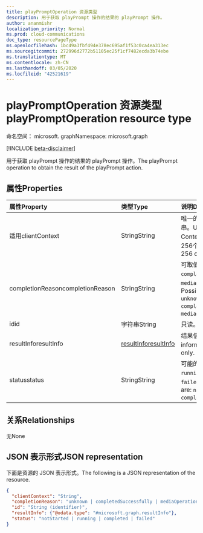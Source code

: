 ```yaml
---
title: playPromptOperation 资源类型
description: 用于获取 playPrompt 操作的结果的 playPrompt 操作。
author: ananmishr
localization_priority: Normal
ms.prod: cloud-communications
doc_type: resourcePageType
ms.openlocfilehash: 1bc49a3fbf494e378ec695af1f53c0ca4ea313ec
ms.sourcegitcommit: 272996d2772b51105ec25f1cf7482ecda3b74ebe
ms.translationtype: MT
ms.contentlocale: zh-CN
ms.lasthandoff: 03/05/2020
ms.locfileid: "42521619"
---
```

# <a name="playpromptoperation-resource-type"></a><span data-ttu-id="47a84-103">playPromptOperation 资源类型</span><span class="sxs-lookup"><span data-stu-id="47a84-103">playPromptOperation resource type</span></span>

<span data-ttu-id="47a84-104">命名空间： microsoft. graph</span><span class="sxs-lookup"><span data-stu-id="47a84-104">Namespace: microsoft.graph</span></span>

[!INCLUDE [beta-disclaimer](../../includes/beta-disclaimer.md)]

<span data-ttu-id="47a84-105">用于获取 playPrompt 操作的结果的 playPrompt 操作。</span><span class="sxs-lookup"><span data-stu-id="47a84-105">The playPrompt operation to obtain the result of the playPrompt action.</span></span>

## <a name="properties"></a><span data-ttu-id="47a84-106">属性</span><span class="sxs-lookup"><span data-stu-id="47a84-106">Properties</span></span>

| <span data-ttu-id="47a84-107">属性</span><span class="sxs-lookup"><span data-stu-id="47a84-107">Property</span></span>            | <span data-ttu-id="47a84-108">类型</span><span class="sxs-lookup"><span data-stu-id="47a84-108">Type</span></span>                        | <span data-ttu-id="47a84-109">说明</span><span class="sxs-lookup"><span data-stu-id="47a84-109">Description</span></span>|
|:--------------------|:----------------------------|:-----------------------------------------------------------------------------------|
| <span data-ttu-id="47a84-110">适用</span><span class="sxs-lookup"><span data-stu-id="47a84-110">clientContext</span></span>       | <span data-ttu-id="47a84-111">String</span><span class="sxs-lookup"><span data-stu-id="47a84-111">String</span></span>                      | <span data-ttu-id="47a84-112">唯一的客户端上下文字符串。</span><span class="sxs-lookup"><span data-stu-id="47a84-112">Unique Client Context string.</span></span> <span data-ttu-id="47a84-113">最大限制为256个字符。</span><span class="sxs-lookup"><span data-stu-id="47a84-113">Max limit is 256 chars.</span></span>                              |
| <span data-ttu-id="47a84-114">completionReason</span><span class="sxs-lookup"><span data-stu-id="47a84-114">completionReason</span></span>    | <span data-ttu-id="47a84-115">String</span><span class="sxs-lookup"><span data-stu-id="47a84-115">String</span></span>                      | <span data-ttu-id="47a84-116">可取值为：`unknown`、`completedSuccessfully`、`mediaOperationCanceled`。</span><span class="sxs-lookup"><span data-stu-id="47a84-116">Possible values are: `unknown`, `completedSuccessfully`, `mediaOperationCanceled`.</span></span> |
| <span data-ttu-id="47a84-117">id</span><span class="sxs-lookup"><span data-stu-id="47a84-117">id</span></span>                  | <span data-ttu-id="47a84-118">字符串</span><span class="sxs-lookup"><span data-stu-id="47a84-118">String</span></span>                      | <span data-ttu-id="47a84-119">只读。</span><span class="sxs-lookup"><span data-stu-id="47a84-119">Read-only.</span></span>                                                                         |
| <span data-ttu-id="47a84-120">resultInfo</span><span class="sxs-lookup"><span data-stu-id="47a84-120">resultInfo</span></span>          | [<span data-ttu-id="47a84-121">resultInfo</span><span class="sxs-lookup"><span data-stu-id="47a84-121">resultInfo</span></span>](resultinfo.md) | <span data-ttu-id="47a84-122">结果信息。</span><span class="sxs-lookup"><span data-stu-id="47a84-122">The result information.</span></span> <span data-ttu-id="47a84-123">只读。</span><span class="sxs-lookup"><span data-stu-id="47a84-123">Read-only.</span></span>                                |
| <span data-ttu-id="47a84-124">status</span><span class="sxs-lookup"><span data-stu-id="47a84-124">status</span></span>              | <span data-ttu-id="47a84-125">String</span><span class="sxs-lookup"><span data-stu-id="47a84-125">String</span></span>                      | <span data-ttu-id="47a84-126">可能的值是：`notStarted`、`running`、`completed`、`failed`。</span><span class="sxs-lookup"><span data-stu-id="47a84-126">Possible values are: `notStarted`, `running`, `completed`, `failed`.</span></span>               |

## <a name="relationships"></a><span data-ttu-id="47a84-127">关系</span><span class="sxs-lookup"><span data-stu-id="47a84-127">Relationships</span></span>
<span data-ttu-id="47a84-128">无</span><span class="sxs-lookup"><span data-stu-id="47a84-128">None</span></span>

## <a name="json-representation"></a><span data-ttu-id="47a84-129">JSON 表示形式</span><span class="sxs-lookup"><span data-stu-id="47a84-129">JSON representation</span></span>

<span data-ttu-id="47a84-130">下面是资源的 JSON 表示形式。</span><span class="sxs-lookup"><span data-stu-id="47a84-130">The following is a JSON representation of the resource.</span></span>

<!-- {
  "blockType": "resource",
  "optionalProperties": [

  ],
  "@odata.type": "microsoft.graph.playPromptOperation"
}-->
```json
{
  "clientContext": "String",
  "completionReason": "unknown | completedSuccessfully | mediaOperationCanceled",
  "id": "String (identifier)",
  "resultInfo": {"@odata.type": "#microsoft.graph.resultInfo"},
  "status": "notStarted | running | completed | failed"
}
```

<!-- uuid: 8fcb5dbc-d5aa-4681-8e31-b001d5168d79
2015-10-25 14:57:30 UTC -->
<!--
{
  "type": "#page.annotation",
  "description": "playPromptOperation resource",
  "keywords": "",
  "section": "documentation",
  "tocPath": "",
  "suppressions": []
}
-->

